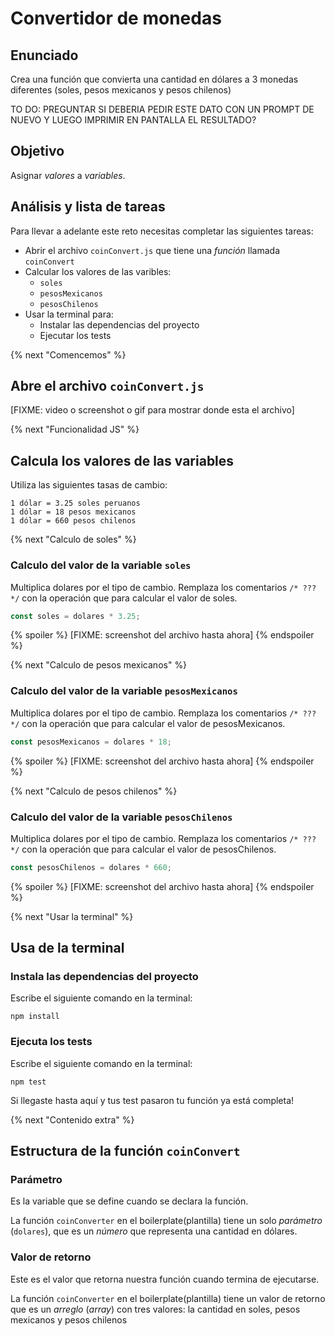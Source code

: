 # Convertidor de monedas

## Enunciado

Crea una función que convierta una cantidad en dólares a 3 monedas diferentes (soles, pesos mexicanos y pesos chilenos)

TO DO: PREGUNTAR SI DEBERIA PEDIR ESTE DATO CON UN PROMPT DE NUEVO Y LUEGO IMPRIMIR EN PANTALLA EL RESULTADO?

## Objetivo

Asignar _valores_ a _variables_.

## Análisis y lista de tareas

Para llevar a adelante este reto necesitas completar las siguientes tareas:

- Abrir el archivo `coinConvert.js` que tiene una _función_ llamada `coinConvert`
- Calcular los valores de las varibles:
  - `soles`
  - `pesosMexicanos`
  - `pesosChilenos`
- Usar la terminal para:
  - Instalar las dependencias del proyecto
  - Ejecutar los tests

{% next "Comencemos" %}

## Abre el archivo `coinConvert.js`

[FIXME: video o screenshot o gif para mostrar donde esta el archivo]

{% next "Funcionalidad JS" %}

## Calcula los valores de las variables

Utiliza las siguientes tasas de cambio:

```text
1 dólar = 3.25 soles peruanos
1 dólar = 18 pesos mexicanos
1 dólar = 660 pesos chilenos
```

{% next "Calculo de soles" %}

### Calculo del valor de la variable `soles`

Multiplica dolares por el tipo de cambio. Remplaza los comentarios `/* ??? */` con la operación que para calcular el valor de soles.

```js
const soles = dolares * 3.25;
```

{% spoiler %}
[FIXME: screenshot del archivo hasta ahora]
{% endspoiler %}

{% next "Calculo de pesos mexicanos" %}

### Calculo del valor de la variable `pesosMexicanos`

Multiplica dolares por el tipo de cambio. Remplaza los comentarios `/* ??? */` con la operación que para calcular el valor de pesosMexicanos.

```js
const pesosMexicanos = dolares * 18;
```

{% spoiler %}
[FIXME: screenshot del archivo hasta ahora]
{% endspoiler %}

{% next "Calculo de pesos chilenos" %}

### Calculo del valor de la variable `pesosChilenos`

Multiplica dolares por el tipo de cambio. Remplaza los comentarios `/* ??? */` con la operación que para calcular el valor de pesosChilenos.

```js
const pesosChilenos = dolares * 660;
```

{% spoiler %}
[FIXME: screenshot del archivo hasta ahora]
{% endspoiler %}

{% next "Usar la terminal" %}

## Usa de la terminal

### Instala las dependencias del proyecto

Escribe el siguiente comando en la terminal:

```
npm install
```

### Ejecuta los tests

Escribe el siguiente comando en la terminal:

```
npm test
```

Si llegaste hasta aquí y tus test pasaron tu función ya está completa!

{% next "Contenido extra" %}

## Estructura de la función `coinConvert`

### Parámetro

Es la variable que se define cuando se declara la función.

La función `coinConverter` en el boilerplate(plantilla) tiene un solo _parámetro_ (`dolares`), que es un _número_ que representa una cantidad en dólares.

### Valor de retorno

Este es el valor que retorna nuestra función cuando termina de ejecutarse.

La función `coinConverter` en el boilerplate(plantilla) tiene un valor de retorno que es un _arreglo_ (_array_) con tres valores: la cantidad en soles, pesos mexicanos y pesos chilenos
